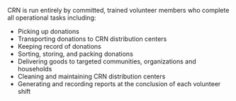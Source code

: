 CRN is run entirely by committed, trained volunteer members who complete all operational tasks including:
- Picking up donations
- Transporting donations to CRN distribution centers
- Keeping record of donations
- Sorting, storing, and packing donations
- Delivering goods to targeted communities, organizations and households
- Cleaning and maintaining CRN distribution centers
- Generating and recording reports at the conclusion of each volunteer shift

